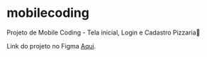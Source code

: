 # mobilecoding

Projeto de Mobile Coding - Tela inicial, Login e Cadastro Pizzaria🍕

Link do projeto no Figma [Aqui](https://www.figma.com/design/3j2oM2OK6LxTpBuZcWFuqg/MobileCoding?node-id=0-1&t=BxDNoAKKwnIkhkVm-1).
